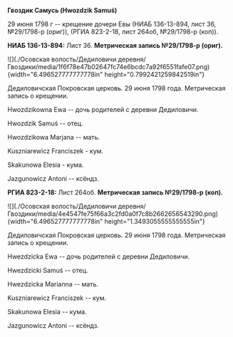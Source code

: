 **Гвоздик Самусь (Hwozdzik Samuś)**

29 июня 1798 г -- крещение дочери Евы (НИАБ 136-13-894, лист 36,
№29/1798-р (ориг)), (РГИА 823-2-18, лист 264об, №29/1798-р (коп)).

**НИАБ 136-13-894:** Лист 36. **Метрическая запись №29/1798-р (ориг).**

![](./Осовская волость/Дедиловичи деревня/Гвоздики/media/1f6f78e47b02647fc74e6bcdc7a92f6551fafe07.png){width="6.496527777777778in"
height="0.7992421259842519in"}

Дедиловичская Покровская церковь. 29 июня 1798 года. Метрическая запись
о крещении.

Hwozdzikowna Ewa -- дочь родителей с деревни Дедиловичи.

Hwozdzik Samuś -- отец.

Hwozdzikowa Marjana -- мать.

Kuszniarewicz Franciszek - кум.

Skakunowa Elesia - кума.

Jazgunowicz Antoni -- ксёндз.

**РГИА 823-2-18:** Лист 264об. **Метрическая запись №29/1798-р (коп).**

![](./Осовская волость/Дедиловичи деревня/Гвоздики/media/4e4547fe75f66a3c2fd0a0f7c8b2662656543290.png){width="6.496527777777778in"
height="1.3493055555555555in"}

Дедиловичская Покровская церковь. 29 июня 1798 года. Метрическая запись
о крещении.

Hwezdzicka Ewa -- дочь родителей с деревни Дедиловичи.

Hwezdzicki Samuś -- отец.

Hwezdzicka Marianna -- мать.

Kuszniarewicz Franciszek -- кум.

Skakunowa Elesia -- кума.

Jazgunowicz Antoni -- ксёндз.
